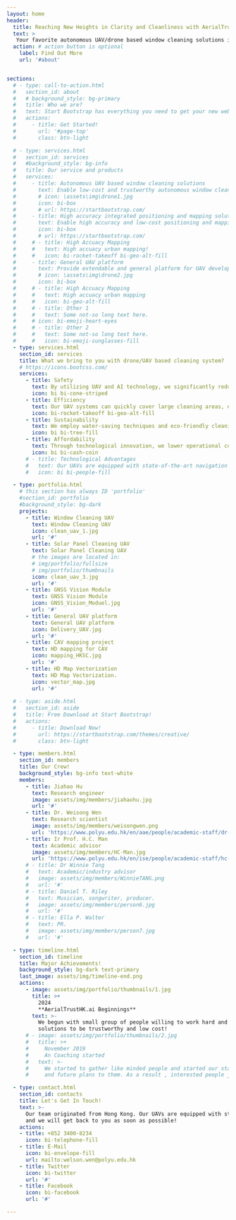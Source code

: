 ```yaml
---
layout: home
header:
  title: Reaching New Heights in Clarity and Cleanliness with AerialTrustHK.ai
  text: >
   Your favorite autonomous UAV/drone based window cleaning solutions in mega cities, such as Hong Kong. Our vision is to revolutionize the window cleaning industry with cutting-edge UAV technology, making it safer, faster, and more sustainable for urban environments.
  action: # action button is optional
    label: Find Out More
    url: '#about'


sections:
  # - type: call-to-action.html
  #   section_id: about
  #   # background_style: bg-primary
  #   title: Who we are?
  #   text: Start Bootstrap has everything you need to get your new website up and running in no time! All of the templates and themes on Start Bootstrap are open source, free to download, and easy to use. No strings attached!
  #   actions:
  #     - title: Get Started!
  #       url: '#page-top'
  #       class: btn-light

  # - type: services.html
  #   section_id: services
  #   #background_style: bg-info
  #   title: Our service and products
  #   services:
  #     - title: Autonomous UAV based window cleaning solutions
  #       text: Enable low-cost and trustworthy autonomous window cleaning and buildings cleaning in mega cities, such as Hong Kong 
  #       # icon: \assets\img\drone1.jpg
  #       icon: bi-box
  #       # url: https://startbootstrap.com/
  #     - title: High accuracy integrated positioning and mapping solutions
  #       text: Enable high accuracy and low-cost positioning and mapping service in diverse scenarios for drones with GNSS, IMU, vision and LiDAR
  #       icon: bi-box
  #       # url: https://startbootstrap.com/
  #     # - title: High Accuacy Mapping
  #     #   text: High accuacy urban mapping!
  #     #   icon: bi-rocket-takeoff bi-geo-alt-fill
  #     - title: General UAV platform
  #       text: Provide extendable and general platform for UAV developers, offering tools to design, test, and deploy UAV systems and modules 
  #       # icon: \assets\img\drone2.jpg
  #       icon: bi-box
  #     # - title: High Accuacy Mapping
  #     #   text: High accuacy urban mapping
  #     #   icon: bi-geo-alt-fill
  #     # - title: Other 1
  #     #   text: Some not-so long text here.
  #     # icon: bi-emoji-heart-eyes
  #     # - title: Other 2
  #     #   text: Some not-so long text here.
  #     #   icon: bi-emoji-sunglasses-fill
  - type: services.html
    section_id: services
    title: What we bring to you with drone/UAV based cleaning system?
    # https://icons.bootcss.com/
    services:
      - title: Safety
        text: By utilizing UAV and AI technology, we significantly reduce the risks associated with high-altitude cleaning, ensuring the safety of both workers and the public. 
        icon: bi bi-cone-striped
      - title: Efficiency
        text: Our UAV systems can quickly cover large cleaning areas, enhancing the overall efficiency of the cleaning process, based on the strong onboard sensing technologies driven by AI. 
        icon: bi-rocket-takeoff bi-geo-alt-fill
      - title: Sustainability
        text: We employ water-saving techniques and eco-friendly cleaning agents to minimize environmental impact.
        icon: bi bi-tree-fill
      - title: Affordability
        text: Through technological innovation, we lower operational costs, offering our clients competitive pricing. 
        icon: bi bi-cash-coin 
      # - title: Technological Advantages
      #   text: Our UAVs are equipped with state-of-the-art navigation systems and efficient cleaning tools, capable of operating reliably in various weather conditions, ensuring top-quality cleaning results. 
      #   icon: bi bi-people-fill 

  - type: portfolio.html
    # this section has always ID 'portfolio'
    #section_id: portfolio
    #background_style: bg-dark
    projects:
      - title: Window Cleaning UAV 
        text: Window Cleaning UAV
        icon: clean_uav_1.jpg
        url: '#'
      - title: Solar Panel Cleaning UAV
        text: Solar Panel Cleaning UAV
        # the images are located in:
        # img/portfolio/fullsize
        # img/portfolio/thumbnails
        icon: clean_uav_3.jpg
        url: '#'
      - title: GNSS Vision Module
        text: GNSS Vision Module
        icon: GNSS_Vision_Moduel.jpg
        url: '#'
      - title: General UAV platform
        text: General UAV platform
        icon: Delivery_UAV.jpg
        url: '#'
      - title: CAV mapping project
        text: HD mapping for CAV
        icon: mapping_HKSC.jpg
        url: '#'
      - title: HD Map Vectorization
        text: HD Map Vectorization.
        icon: vector_map.jpg
        url: '#'
  
  # - type: aside.html
  #   section_id: aside
  #   title: Free Download at Start Bootstrap!
  #   actions:
  #     - title: Download Now!
  #       url: https://startbootstrap.com/themes/creative/
  #       class: btn-light

  - type: members.html
    section_id: members
    title: Our Crew!
    background_style: bg-info text-white
    members:
      - title: Jiahao Hu
        text: Research engineer
        image: assets/img/members/jiahaohu.jpg
        url: '#'
      - title: Dr. Weisong Wen
        text: Research scientist
        image: assets/img/members/weisongwen.png
        url: 'https://www.polyu.edu.hk/en/aae/people/academic-staff/dr-wen-weisong/'
      - title: Ir Prof. H.C. Man
        text: Academic advisor
        image: assets/img/members/HC-Man.jpg
        url: 'https://www.polyu.edu.hk/en/ise/people/academic-staff/hc-man/'
      # - title: Dr Winnie Tang
      #   text: Academic/industry advisor
      #   image: assets/img/members/WinnieTANG.png
      #   url: '#'
      # - title: Daniel T. Riley
      #   text: Musician, songwriter, producer.
      #   image: assets/img/members/person6.jpg
      #   url: '#'
      # - title: Ella P. Walter
      #   text: PR.
      #   image: assets/img/members/person7.jpg
      #   url: '#'

  - type: timeline.html
    section_id: timeline
    title: Major Achievements!
    background_style: bg-dark text-primary
    last_image: assets/img/timeline-end.png
    actions:
      - image: assets/img/portfolio/thumbnails/1.jpg
        title: >+
          2024
          **AerialTrustHK.ai Beginnings**
        text: >-
          We begun with small group of people willing to work hard and make our
          solutions to be trustworthy and low cost!
      # - image: assets/img/portfolio/thumbnails/2.jpg
      #   title: >+
      #     November 2019
      #     An Coaching started
      #   text: >-
      #     We started to gather like minded people and started our stategies
      #     and future plans to them. As a result , interested people joined us!

  - type: contact.html
    section_id: contacts
    title: Let's Get In Touch!
    text: >-
      Our team originated from Hong Kong. Our UAVs are equipped with state-of-the-art navigation systems and efficient cleaning tools, capable of operating reliably in various weather conditions, ensuring top-quality cleaning results. Ready to start your next project with us? Give us a call or send us an email
      and we will get back to you as soon as possible!
    actions:
    - title: +852 3400-8234
      icon: bi-telephone-fill
    - title: E-Mail
      icon: bi-envelope-fill
      url: mailto:welson.wen@polyu.edu.hk
    - title: Twitter
      icon: bi-twitter
      url: '#'
    - title: Facebook
      icon: bi-facebook
      url: '#'

---
```

